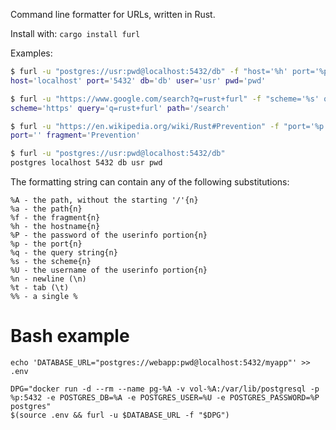 Command line formatter for URLs, written in Rust.

Install with: `cargo install furl`

Examples:

```bash
$ furl -u "postgres://usr:pwd@localhost:5432/db" -f "host='%h' port='%p' db='%A' user='%U' pwd='%P'"
host='localhost' port='5432' db='db' user='usr' pwd='pwd'

$ furl -u "https://www.google.com/search?q=rust+furl" -f "scheme='%s' query='%q' path='%a'"
scheme='https' query='q=rust+furl' path='/search'

$ furl -u "https://en.wikipedia.org/wiki/Rust#Prevention" -f "port='%p' fragment='%f'"
port='' fragment='Prevention'

$ furl -u "postgres://usr:pwd@localhost:5432/db"
postgres localhost 5432 db usr pwd  
```

The formatting string can contain any of the following substitutions:
```text
%A - the path, without the starting '/'{n}
%a - the path{n}
%f - the fragment{n}
%h - the hostname{n}
%P - the password of the userinfo portion{n}
%p - the port{n}
%q - the query string{n}
%s - the scheme{n}
%U - the username of the userinfo portion{n}
%n - newline (\n)
%t - tab (\t)
%% - a single %
```

# Bash example

```
echo 'DATABASE_URL="postgres://webapp:pwd@localhost:5432/myapp"' >> .env

DPG="docker run -d --rm --name pg-%A -v vol-%A:/var/lib/postgresql -p %p:5432 -e POSTGRES_DB=%A -e POSTGRES_USER=%U -e POSTGRES_PASSWORD=%P postgres"
$(source .env && furl -u $DATABASE_URL -f "$DPG")
```
